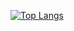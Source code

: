 [![Top Langs](https://github-readme-stats.vercel.app/api?username=yclown&show_icons=true&theme=tokyonight)](https://github.com/yclown)
